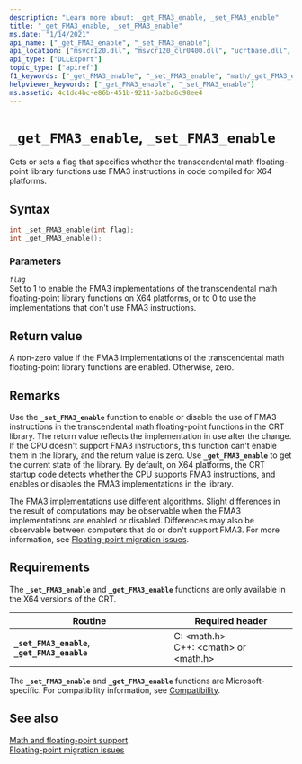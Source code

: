 ```yaml
---
description: "Learn more about: _get_FMA3_enable, _set_FMA3_enable"
title: "_get_FMA3_enable, _set_FMA3_enable"
ms.date: "1/14/2021"
api_name: ["_get_FMA3_enable", "_set_FMA3_enable"]
api_location: ["msvcr120.dll", "msvcr120_clr0400.dll", "ucrtbase.dll", "api-ms-win-crt-runtime-l1-1-0.dll", "api-ms-win-crt-math-l1-1-0.dll"]
api_type: ["DLLExport"]
topic_type: ["apiref"]
f1_keywords: ["_get_FMA3_enable", "_set_FMA3_enable", "math/_get_FMA3_enable", "math/_set_FMA3_enable"]
helpviewer_keywords: ["_get_FMA3_enable", "_set_FMA3_enable"]
ms.assetid: 4c1dc4bc-e86b-451b-9211-5a2ba6c98ee4
---
```

# `_get_FMA3_enable`, `_set_FMA3_enable`

Gets or sets a flag that specifies whether the transcendental math floating-point library functions use FMA3 instructions in code compiled for X64 platforms.

## Syntax

```C
int _set_FMA3_enable(int flag);
int _get_FMA3_enable();
```

### Parameters

*`flag`*\
Set to 1 to enable the FMA3 implementations of the transcendental math floating-point library functions on X64 platforms, or to 0 to use the implementations that don't use FMA3 instructions.

## Return value

A non-zero value if the FMA3 implementations of the transcendental math floating-point library functions are enabled. Otherwise, zero.

## Remarks

Use the **`_set_FMA3_enable`** function to enable or disable the use of FMA3 instructions in the transcendental math floating-point functions in the CRT library. The return value reflects the implementation in use after the change. If the CPU doesn't support FMA3 instructions, this function can't enable them in the library, and the return value is zero. Use **`_get_FMA3_enable`** to get the current state of the library. By default, on X64 platforms, the CRT startup code detects whether the CPU supports FMA3 instructions, and enables or disables the FMA3 implementations in the library.

The FMA3 implementations use different algorithms. Slight differences in the result of computations may be observable when the FMA3 implementations are enabled or disabled. Differences may also be observable between computers that do or don't support FMA3. For more information, see [Floating-point migration issues](../../porting/floating-point-migration-issues.md).

## Requirements

The **`_set_FMA3_enable`** and **`_get_FMA3_enable`** functions are only available in the X64 versions of the CRT.

|Routine|Required header|
|-------------|---------------------|
|**`_set_FMA3_enable`**, **`_get_FMA3_enable`**| C: \<math.h><br />C++: \<cmath> or \<math.h>|

The **`_set_FMA3_enable`** and **`_get_FMA3_enable`** functions are Microsoft-specific. For compatibility information, see [Compatibility](../compatibility.md).

## See also

[Math and floating-point support](../floating-point-support.md)\
[Floating-point migration issues](../../porting/floating-point-migration-issues.md)
